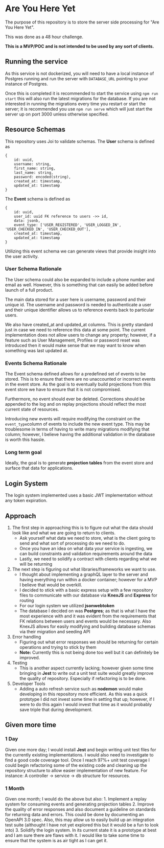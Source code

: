 # Are You Here Yet
The purpose of this repository is to store the server side processing for "Are You Here Yet".

This was done as a 48 hour challenge.

**This is a MVP/POC and is not intended to be used by any sort of clients.**


## Running the service

As this service is not dockerized, you will need to have a local instance of Postgres running and run the server with `DATABASE_URL` pointing to your instance of Postgres.

Once this is completed it is recommended to start the service using `npm run start` this will also run the latest migrations for the database. If you are not interested in running the migrations every time you restart or start the server; it is recommended you use `npm run serve` which will just start the server up on port 3000 unless otherwise specified.

## Resource Schemas
This repository uses Joi to validate schemas.
The **User** schema is defined as 

    {
	    id: uuid,
	    username: string,
	    first_name: string,
	    last_name: string,
	    password: encoded(string),
	    created_at: timestamp,
	    updated_at: timestamp
	}
The **Event** schema is defined as

    {
	    id: uuid,
	    user_id: uuid FK reference to users ->> id,
	    data: jsonb,
	    event_type: ['USER_REGISTERED', 'USER_LOGGED_IN', 'USER_CHECKED_IN', 'USER_CHECKED_OUT'],
	    created_at: timestamp,
	    updated_at: timestamp
	}

Utilizing this event schema we can generate views that provide insight into the user activity.

### User Schema Rationale
The User schema could also be expanded to include a phone number and email as well. However, this is something that can easily be added before launch of a full product.

The main data stored for a user here is username, password and their unique id. The username and password is needed to authenticate a user and their unique identifier allows us to reference events back to particular users.

We also have created_at and updated_at columns. This is pretty standard just in case we need to reference this data at some point. The current implementation does not allow users to change any property; however, if a feature such as User Management, Profiles or password reset was introduced then it would make sense that we may want to know when something was last updated at.

### Events Schema Rationale
The Event schema defined allows for a predefined set of events to be stored. This is to ensure that there are no unaccounted or incorrect events in the event store. As the goal is to eventually build projections from this event store we have to ensure that it is not compromised.

Furthermore, no event should ever be deleted. Corrections should be appended to the log and on replay projections should reflect the most current state of resources.

Introducing new events will require modifying the constraint on the `event_type`column of events to include the new event type. This may be troublesome in terms of having to write many migrations modifying that column; however, I believe having the additional validation in the database is worth this hassle.

### Long term goal
Ideally, the goal is to generate **projection tables** from the event store and surface that data for applications.

## Login System
The login system implemented uses a basic JWT implementation without any token expiration.

## Approach
1.	The first step in approaching this is to figure out what the data should look like and what we are going to return to clients.
	- Ask yourself what data we need to store, what is the client going to send and what sort of processing do we need to do.
	- Once you have an idea on what data your service is ingesting, we can build constraints and validation requirements around the data
	- Lastly, we need to solidify a contract with clients regarding what we will be returning
2. The next step is figuring out what libraries/frameworks we want to use.
	- I thought about implementing a graphQL layer to the server and having everything run within a docker container; however for a MVP I believe that would be overkill.
	- I decided to stick with a basic express setup with a few repository files to communicate with our database via **KnexJS** and **Express** for routing
	- For our login system we utilized **jsonwebtoken**
	- The database I decided on was **Postgres**; as that is what I have the most experience with and it was evident from the requirements that FK relations between users and events would be necessary. Also KnexJS allows for easily modifying and building database schemas via their migration and seeding API
3. Error handling
	- Figuring out what error responses we should be returning for certain operations and trying to stick by them
	- **Note:**  Currently this is not being done too well but it can definitely be improved.
4. Testing
	- This is another aspect currently lacking; however given some time bringing in **Jest** to write out a unit test suite would greatly improve the quality of repository. Especially if refactoring is to be done.
5. Developer Tools
	- Adding a auto refresh service such as **nodemon** would make developing in this repository more efficient. As this was a quick prototype I did not invest some time in setting that up; however, if I were to do this again I would invest that time as it would probably save triple that during development.

## Given more time
### 1 Day
Given one more day; I would install **Jest** and begin writing unit test files for the currently existing implementations. I would also need to investigate to find a good code coverage tool. Once I reach 97%+ unit test coverage I could begin refactoring some of the existing code and cleaning up the repository structure to allow easier implementation of new feature. For instance: A controller -> service -> db structure for resources.
### 1 Month
Given one month; I would do the above but also:
	1. Implement a replay system for consuming events and generating projection tables
	2. Improve the quality of error responses and also document a guideline on standards for returning data and errors. This could be done by documenting an OpenAPI 3.0 spec. Also, this may allow us to easily build up an integration test suite (althought I have not yet explored this but it would be a fun to look into)
	3. Solidify the login system. In its current state it is a prototype at best and I am sure there are flaws with it. I would like to take some time to ensure that the system is as air tight as I can get it.